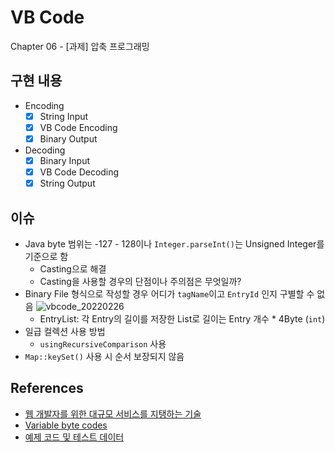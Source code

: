 # VB Code
Chapter 06 - [과제] 압축 프로그래밍

## 구현 내용
- Encoding
  - [x] String Input
  - [x] VB Code Encoding
  - [x] Binary Output
- Decoding
  - [x] Binary Input
  - [x] VB Code Decoding
  - [x] String Output
  
## 이슈
- Java byte 범위는 -127 - 128이나 `Integer.parseInt()`는 Unsigned Integer를 기준으로 함
  - Casting으로 해결
  - Casting을 사용할 경우의 단점이나 주의점은 무엇일까?
- Binary File 형식으로 작성할 경우 어디가 `tagName`이고 `EntryId` 인지 구별할 수 없음
  ![vbcode_20220226](https://user-images.githubusercontent.com/52024566/155847225-a5b7f22d-beab-457c-9e5c-d314e7ee1079.png)
  - EntryList: 각 Entry의 길이를 저장한 List로 길이는 Entry 개수 * 4Byte (`int`)
- 일급 컬렉션 사용 방법
  - `usingRecursiveComparison` 사용 
- `Map::keySet()` 사용 시 순서 보장되지 않음

## References
- [웹 개발자를 위한 대규모 서비스를 지탱하는 기술](http://www.kyobobook.co.kr/product/detailViewKor.laf?mallGb=KOR&ejkGb=KOR&barcode=9788994506128)
- [Variable byte codes](https://nlp.stanford.edu/IR-book/html/htmledition/variable-byte-codes-1.html)
- [예제 코드 및 테스트 데이터](https://gihyo.jp/book/2010/978-4-7741-4307-1/support)
